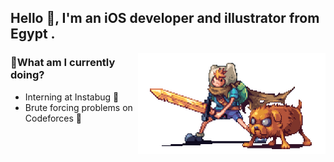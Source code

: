 ## Hello 👋, I'm an iOS developer and illustrator from Egypt .
<img align='right' src="https://raw.githubusercontent.com/selimdoyranli/selimdoyranli/master/preview.gif" width="300">
<!-- ## Want to connect? 
[![Twitter URL](https://img.shields.io/static/v1?color=blue&label=Twitter%20&logo=twitter&logoColor=white&style=for-the-badge&message=Follow)](https://twitter.com/ahmadyas_ser)
[![LinkedIn URL](https://img.shields.io/static/v1?color=blue&label=linkedin&log=linkedin&logoColor=white&style=for-the-badge&message=Connect)](https://www.linkedin.com/in/ahmdyasser) -->

### 🔭What am I currently doing?
- Interning at Instabug 🐞
- Brute forcing problems on Codeforces 🐳

<!-- - Building my portfolio website using Webflow: [ahmdyasser](http://ahmdyasser.webflow.io/) 🧊
    -->



<!--
**ahmdyasser/ahmdyasser** is a ✨ _special_ ✨ repository because its `README.md` (this file) appears on your GitHub profile.

Here are some ideas to get you started:

- 🔭 I’m currently working on ...
- 🌱 I’m currently learning ...
- 👯 I’m looking to collaborate on ...
- 🤔 I’m looking for help with ...
- 💬 Ask me about ...
- 📫 How to reach me: ...
- 😄 Pronouns: ...
- ⚡ Fun fact: ...
-->

